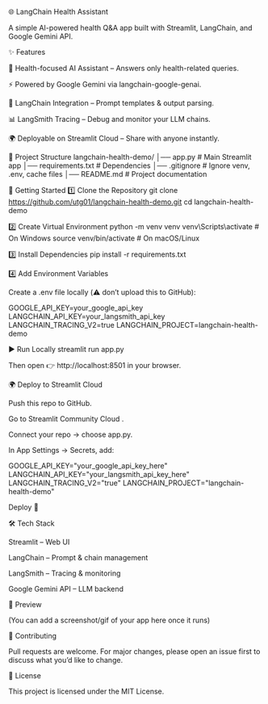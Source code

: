 🌐 LangChain Health Assistant

A simple AI-powered health Q&A app built with Streamlit, LangChain, and Google Gemini API.

✨ Features

🤖 Health-focused AI Assistant – Answers only health-related queries.

⚡ Powered by Google Gemini via langchain-google-genai.

🧩 LangChain Integration – Prompt templates & output parsing.

📊 LangSmith Tracing – Debug and monitor your LLM chains.

🌍 Deployable on Streamlit Cloud – Share with anyone instantly.

📂 Project Structure
langchain-health-demo/
│── app.py              # Main Streamlit app
│── requirements.txt    # Dependencies
│── .gitignore          # Ignore venv, .env, cache files
│── README.md           # Project documentation

🚀 Getting Started
1️⃣ Clone the Repository
git clone https://github.com/utg01/langchain-health-demo.git
cd langchain-health-demo

2️⃣ Create Virtual Environment
python -m venv venv
venv\Scripts\activate   # On Windows
source venv/bin/activate  # On macOS/Linux

3️⃣ Install Dependencies
pip install -r requirements.txt

4️⃣ Add Environment Variables

Create a .env file locally (⚠️ don’t upload this to GitHub):

GOOGLE_API_KEY=your_google_api_key
LANGCHAIN_API_KEY=your_langsmith_api_key
LANGCHAIN_TRACING_V2=true
LANGCHAIN_PROJECT=langchain-health-demo

▶️ Run Locally
streamlit run app.py


Then open 👉 http://localhost:8501
 in your browser.

🌍 Deploy to Streamlit Cloud

Push this repo to GitHub.

Go to Streamlit Community Cloud
.

Connect your repo → choose app.py.

In App Settings → Secrets, add:

GOOGLE_API_KEY="your_google_api_key_here"
LANGCHAIN_API_KEY="your_langsmith_api_key_here"
LANGCHAIN_TRACING_V2="true"
LANGCHAIN_PROJECT="langchain-health-demo"


Deploy 🚀

🛠 Tech Stack

Streamlit
 – Web UI

LangChain
 – Prompt & chain management

LangSmith
 – Tracing & monitoring

Google Gemini API
 – LLM backend

📸 Preview

(You can add a screenshot/gif of your app here once it runs)

🙌 Contributing

Pull requests are welcome. For major changes, please open an issue first to discuss what you’d like to change.

📜 License

This project is licensed under the MIT License.
